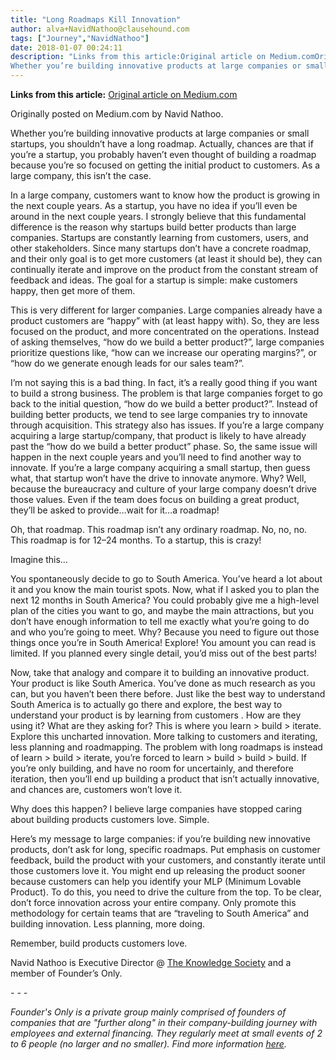 ```yaml
---
title: "Long Roadmaps Kill Innovation"
author: alva+NavidNathoo@clausehound.com
tags: ["Journey","NavidNathoo"]
date: 2018-01-07 00:24:11
description: "Links from this article:Original article on Medium.comOriginally posted on Medium.com by Navid Nathoo.
Whether you’re building innovative products at large companies or small startups, you shouldn’t h..."
---
```


**Links from this article:**
[Original article on Medium.com](https://medium.com/@navidnathoo/long-roadmaps-kill-innovation-bdf430297dba)

Originally posted on Medium.com by Navid Nathoo.

Whether you’re building innovative products at large companies or small startups, you shouldn’t have a long roadmap. Actually, chances are that if you’re a startup, you probably haven’t even thought of building a roadmap because you’re so focused on getting the initial product to customers. As a large company, this isn’t the case.

In a large company, customers want to know how the product is growing in the next couple years. As a startup, you have no idea if you’ll even be around in the next couple years. I strongly believe that this fundamental difference is the reason why startups build better products than large companies. Startups are constantly learning from customers, users, and other stakeholders. Since many startups don’t have a concrete roadmap, and their only goal is to get more customers (at least it should be), they can continually iterate and improve on the product from the constant stream of feedback and ideas. The goal for a startup is simple: make customers happy, then get more of them.

This is very different for larger companies. Large companies already have a product customers are “happy” with (at least happy with). So, they are less focused on the product, and more concentrated on the operations. Instead of asking themselves, “how do we build a better product?”, large companies prioritize questions like, “how can we increase our operating margins?”, or “how do we generate enough leads for our sales team?”.

I’m not saying this is a bad thing. In fact, it’s a really good thing if you want to build a strong business. The problem is that large companies forget to go back to the initial question, “how do we build a better product?”. Instead of building better products, we tend to see large companies try to innovate through acquisition. This strategy also has issues. If you’re a large company acquiring a large startup/company, that product is likely to have already past the “how do we build a better product” phase. So, the same issue will happen in the next couple years and you’ll need to find another way to innovate. If you’re a large company acquiring a small startup, then guess what, that startup won’t have the drive to innovate anymore. Why? Well, because the bureaucracy and culture of your large company doesn’t drive those values. Even if the team does focus on building a great product, they’ll be asked to provide…wait for it…a roadmap!

Oh, that roadmap. This roadmap isn’t any ordinary roadmap. No, no, no. This roadmap is for 12–24 months. To a startup, this is crazy!

Imagine this…

You spontaneously decide to go to South America. You’ve heard a lot about it and you know the main tourist spots. Now, what if I asked you to plan the next 12 months in South America? You could probably give me a high-level plan of the cities you want to go, and maybe the main attractions, but you don’t have enough information to tell me exactly what you’re going to do and who you’re going to meet. Why? Because you need to figure out those things once you’re in South America! Explore! You amount you can read is limited. If you planned every single detail, you’d miss out of the best parts!

Now, take that analogy and compare it to building an innovative product. Your product is like South America. You’ve done as much research as you can, but you haven’t been there before. Just like the best way to understand South America is to actually go there and explore, the best way to understand your product is by learning from customers . How are they using it? What are they asking for? This is where you learn > build > iterate.
 Explore this uncharted innovation. More talking to customers and iterating, less planning and roadmapping.
The problem with long roadmaps is instead of learn > build > iterate, you’re forced to learn > build > build > build. If you’re only building, and have no room for uncertainly, and therefore iteration, then you’ll end up building a product that isn’t actually innovative, and chances are, customers won’t love it.

Why does this happen? I believe large companies have stopped caring about building products customers love. Simple.

Here’s my message to large companies: if you’re building new innovative products, don’t ask for long, specific roadmaps. Put emphasis on customer feedback, build the product with your customers, and constantly iterate until those customers love it. You might end up releasing the product sooner because customers can help you identify your MLP (Minimum Lovable Product). To do this, you need to drive the culture from the top. To be clear, don’t force innovation across your entire company. Only promote this methodology for certain teams that are “traveling to South America” and building innovation. Less planning, more doing.

Remember, build products customers love.

Navid Nathoo is Executive Director @ [The Knowledge Society](http://theksociety.com/) and a member of Founder’s Only.

*- - -*

*Founder's Only is a private group mainly comprised of founders of companies that are "further along" in their company-building journey with employees and external financing. They regularly meet at small events of 2 to 6 people (no larger and no smaller). Find more information [here](https://clausehound.com/founders-only/).*